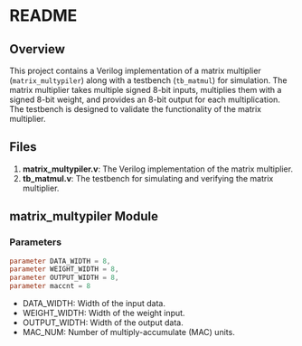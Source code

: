# README

## Overview

This project contains a Verilog implementation of a matrix multiplier (`matrix_multypiler`) along with a testbench (`tb_matmul`) for simulation. The matrix multiplier takes multiple signed 8-bit inputs, multiplies them with a signed 8-bit weight, and provides an 8-bit output for each multiplication. The testbench is designed to validate the functionality of the matrix multiplier.

## Files

1. **matrix_multypiler.v**: The Verilog implementation of the matrix multiplier.
2. **tb_matmul.v**: The testbench for simulating and verifying the matrix multiplier.

## matrix_multypiler Module

### Parameters

```verilog
parameter DATA_WIDTH = 8,
parameter WEIGHT_WIDTH = 8,
parameter OUTPUT_WIDTH = 8,
parameter maccnt = 8
```

- DATA_WIDTH: Width of the input data.
- WEIGHT_WIDTH: Width of the weight input.
- OUTPUT_WIDTH: Width of the output data.
- MAC_NUM: Number of multiply-accumulate (MAC) units.

